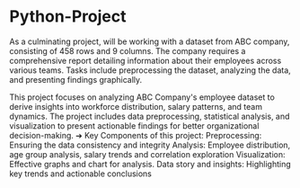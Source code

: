 # Python-Project

As a culminating project, will be working with a dataset from ABC company, consisting of 458 rows and 9 columns. The company requires a comprehensive report detailing information about their employees across various teams. Tasks include preprocessing the dataset, analyzing the data, and presenting findings graphically. 

This project focuses on analyzing ABC Company's employee dataset to derive insights into workforce distribution, salary patterns, and team dynamics. The project includes data preprocessing, statistical analysis, and visualization to present actionable findings for better organizational decision-making.
➔ Key Components of this project:
Preprocessing: Ensuring the data consistency and integrity
Analysis: Employee distribution, age group analysis, salary trends and correlation exploration
Visualization: Effective graphs and chart for analysis.
Data story and insights: Highlighting key trends and actionable conclusions
